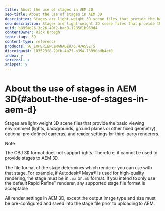 ```yaml
---
title: About the use of stages in AEM 3D
seo-title: About the use of stages in AEM 3D
description: Stages are light-weight 3D scene files that provide the basic viewing environment.
seo-description: Stages are light-weight 3D scene files that provide the basic viewing environment.
uuid: b8958e26-3c26-40f2-bac8-128501b963d4
contentOwner: Rick Brough
topic-tags: 3D
content-type: reference
products: SG_EXPERIENCEMANAGER/6.4/ASSETS
discoiquuid: 103523f8-29fb-4a7f-a394-73990adb4ef0
index: y
internal: n
snippet: y
---
```


# About the use of stages in AEM 3D{#about-the-use-of-stages-in-aem-d}

Stages are light-weight 3D scene files that provide the basic viewing environment (lights, backgrounds, ground planes or other fixed geometry), optional pre-defined cameras, and render settings for third-party renderers.

>[!NOTE]
>
>The OBJ 3D format does not support lights. Therefore, it cannot be used to provide stages to AEM 3D.

The file format of the stage determines which renderer you can use with that stage. For example, if Autodesk® Maya® is used for high-quality rendering, the stage must be in `.ma` or `.mb` format. If you intend to only use the default Rapid Refine™ renderer, any supported stage file format is acceptable.

All render settings in AEM 3D, except the output image type and size must be pre-configured and saved into the stage file prior to uploading to AEM.
